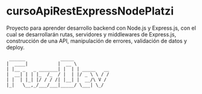 # cursoApiRestExpressNodePlatzi

Proyecto para aprender desarrollo backend con Node.js y Express.js, con el cual se desarrollarán rutas, servidores y middlewares de Express.js, construcción de una API, manipulación de errores, validación de datos y deploy.

```
 ______             _____
|  ____|           |  __ \
| |__ _   _ _______| |  | | _____   __
|  __| | | |_  /_  / |  | |/ _ \ \ / /
| |  | |_| |/ / / /| |__| |  __/\ V /
|_|   \__,_/___/___|_____/ \___| \_/

```
